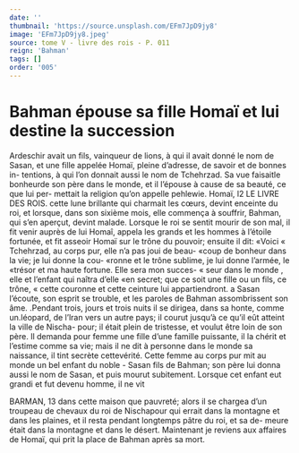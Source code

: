 ```yaml
---
date: ''
thumbnail: 'https://source.unsplash.com/EFm7JpD9jy8'
image: 'EFm7JpD9jy8.jpeg'
source: tome V - livre des rois - P. 011
reign: 'Bahman'
tags: []
order: '005'
---
```


# Bahman épouse sa fille Homaï et lui destine la succession

Ardeschir avait un fils, vainqueur de lions, à qui il avait donné le nom de Sasan, et une fille appelée Homaï, pleine d’adresse, de savoir et de bonnes in- tentions, à qui l’on donnait aussi le nom de Tchehrzad.
Sa vue faisaitle bonheurde son père dans le monde, et il l’épouse à cause de sa beauté, ce que lui per-
mettait la religion qu’on appelle pehlewie. Homaï,
l2 LE LIVRE DES ROIS.
cette lune brillante qui charmait les cœurs, devint
enceinte du roi, et lorsque, dans son sixième mois, elle commença à souffrir, Bahman, qui s’en aperçut,
devint malade. Lorsque le roi se sentit mourir de son mal, il fit venir auprès de lui Homaî, appela les grands et les hommes à l’étoile fortunée, et fit asseoir
Homaï sur le trône du pouvoir; ensuite il dit: «Voici
« Tchehrzad, au corps pur, elle n’a pas joui de beau-
«coup de bonheur dans la vie; je lui donne la cou- «ronne et le trône sublime, je lui donne l’armée, le «trésor et ma haute fortune. Elle sera mon succes-
« seur dans le monde , elle et l’enfant qui naîtra d’elle
«en secret; que ce soit une fille ou un fils, ce trône, « cette couronne et cette ceinture lui appartiendront. a
Sasan l’écoute, son esprit se trouble, et les paroles
de Bahman assombrissent son âme. .Pendant trois,
jours et trois nuits il se dirigea, dans sa honte, comme un.léopard, de l’lran vers un autre pays; il courut jusqu’à ce qu’il eût atteint la ville de Nischa-
pour; il était plein de tristesse, et voulut être loin de son père. Il demanda pour femme une fille d’une famille puissante, il la chérit et l’estime comme sa
vie; mais il ne dit à personne dans le monde sa naissance, il tint secrète cettevérité. Cette femme
au corps pur mit au monde un bel enfant du noble - Sasan fils de Bahman; son père lui donna aussi le
nom de Sasan, et puis mourut subitement. Lorsque cet enfant eut grandi et fut devenu homme, il ne vit

BARMAN, 13 dans cette maison que pauvreté; alors il se chargea
d’un troupeau de chevaux du roi de Nischapour
qui errait dans la montagne et dans les plaines, et il resta pendant longtemps pâtre du roi, et sa de- meure était dans la montagne et dans le désert.
Maintenant je reviens aux affaires de Homaï, qui prit la place de Bahman après sa mort.
